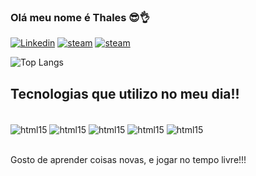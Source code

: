 ### Olá meu nome é Thales 😎👌

[![Linkedin](https://img.shields.io/badge/LinkedIn-0077B5?style=for-the-badge&logo=linkedin&logoColor=white)](https://www.linkedin.com/in/thales-yahya/?trk=onsite_shorturl)
[![steam](https://img.shields.io/badge/Steam-000000?style=for-the-badge&logo=steam&logoColor=white)](https://steamcommunity.com/id/PudimTrue/edit/info)
[![steam](https://img.shields.io/badge/Discord-7289DA?style=for-the-badge&logo=discord&logoColor=white)](279291041847312384)

![Top Langs](https://github-readme-stats.vercel.app/api/top-langs/?username=ThalesPudim&layout=compact)

## Tecnologias que utilizo no meu dia!!

<div style="display: inline_ block"><br/>
    <img align="center" alt="html15" src="https://img.shields.io/badge/Java-ED8B00?style=for-the-badge&logo=openjdk&logoColor=white" />
    <img align="center" alt="html15" src="https://img.shields.io/badge/Python-14354C?style=for-the-badge&logo=python&logoColor=white" />
    <img align="center" alt="html15" src="https://img.shields.io/badge/PHP-777BB4?style=for-the-badge&logo=php&logoColor=white" />
    <img align="center" alt="html15" src="https://img.shields.io/badge/JavaScript-323330?style=for-the-badge&logo=javascript&logoColor=F7DF1E" />
    <img align="center" alt="html15" src="https://img.shields.io/badge/React-20232A?style=for-the-badge&logo=react&logoColor=61DAFB" />
</div><br/>

Gosto de aprender coisas novas, e jogar no tempo livre!!!

